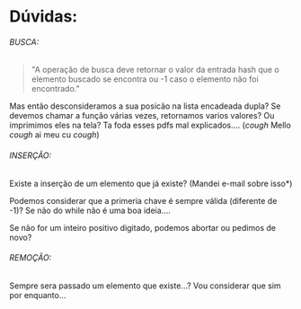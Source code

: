 # Dúvidas:

###### BUSCA:

  > "A operação de busca deve retornar o valor da entrada hash que o elemento buscado se encontra ou -1 caso o elemento não
	  foi encontrado."

Mas então desconsideramos a sua posicão na lista encadeada dupla? Se devemos chamar a função várias vezes, retornamos varios valores? Ou imprimimos eles na tela? Ta foda esses pdfs mal explicados.... (*cough* Mello *cough* ai meu cu *cough*)

###### INSERÇÃO:

Existe a inserção de um elemento que já existe? (Mandei e-mail sobre isso*)

Podemos considerar que a primeria chave é sempre válida (diferente de -1)? Se não do while não é uma boa ideia....

Se não for um inteiro positivo digitado, podemos abortar ou pedimos de novo?

###### REMOÇÃO:

Sempre sera passado um elemento que existe...? Vou considerar que sim por enquanto...

